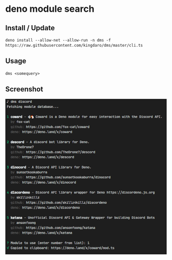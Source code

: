 # **d**eno **m**odule **s**earch

## Install / Update

```
deno install --allow-net --allow-run -n dms -f https://raw.githubusercontent.com/kingdaro/dms/master/cli.ts
```

## Usage

```
dms <somequery>
```

## Screenshot

![dms cli screenshot](./screenshot.png)
